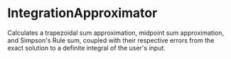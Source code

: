 # IntegrationApproximator
Calculates a trapezoidal sum approximation, midpoint sum approximation, and Simpson's Rule sum, coupled with their respective errors from the exact solution to a definite integral of the user's input. 
